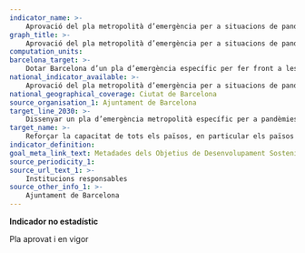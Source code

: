 ```yaml
---
indicator_name: >-
    Aprovació del pla metropolità d’emergència per a situacions de pandèmia
graph_title: >-
    Aprovació del pla metropolità d’emergència per a situacions de pandèmia
computation_units:
barcelona_target: >-
    Dotar Barcelona d’un pla d’emergència específic per fer front a les situacions de pandèmia
national_indicator_available: >-
    Aprovació del pla metropolità d’emergència per a situacions de pandèmia
national_geographical_coverage: Ciutat de Barcelona
source_organisation_1: Ajuntament de Barcelona
target_line_2030: >-
    Dissenyar un pla d’emergència metropolità específic per a pandèmies, que prevegi les actuacions urgents (identificació de locals i espais per reconvertir, adquisició i emmagatzematge de material i equipament de protecció, funcionament dels serveis bàsics, comunicació, etc.), d’acord amb el que estipula el Pacte per la Recuperació de Barcelona
target_name: >-
    Reforçar la capacitat de tots els països, en particular els països en desenvolupament, en matèria d’alerta primerenca, reducció de riscos i gestió dels riscos per a la salut nacional i mundial
indicator_definition:
goal_meta_link_text: Metadades dels Objetius de Desenvolupament Sostenible de les Nacions Unides (pdf 894kB)
source_periodicity_1: 
source_url_text_1: >-
    Institucions responsables
source_other_info_1: >-
    Ajuntament de Barcelona
---
```

**Indicador no estadístic**

Pla aprovat i en vigor